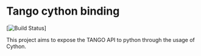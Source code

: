 # Tango cython binding

[![Build Status](https://api.travis-ci.org/tiagocoutinho/Tango-cython.svg?branch=master)]

This project aims to expose the TANGO API to python through the usage of Cython.

